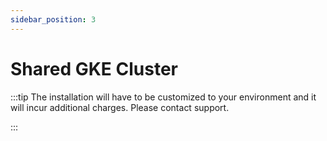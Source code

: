 ```yaml
---
sidebar_position: 3
---
```


# Shared GKE Cluster


:::tip
The installation will have to be customized to your environment and it will incur additional charges. Please contact support. 	

:::